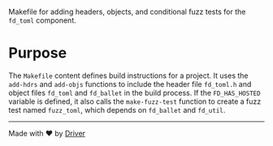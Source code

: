 <!--------------------------------------------------------------------------------->
<!-- IMPORTANT: This file is auto-generated by Driver (https://driver.ai). -------->
<!-- Manual edits may be overwritten on future commits. --------------------------->
<!--------------------------------------------------------------------------------->

Makefile for adding headers, objects, and conditional fuzz tests for the `fd_toml` component.

# Purpose
The `Makefile` content defines build instructions for a project. It uses the `add-hdrs` and `add-objs` functions to include the header file `fd_toml.h` and object files `fd_toml` and `fd_ballet` in the build process. If the `FD_HAS_HOSTED` variable is defined, it also calls the `make-fuzz-test` function to create a fuzz test named `fuzz_toml`, which depends on `fd_ballet` and `fd_util`.

---
Made with ❤️ by [Driver](https://www.driver.ai/)